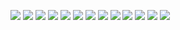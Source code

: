 ![](https://64.media.tumblr.com/f48d4f78aa428631caf227e9d1ceac5b/0c88fac5502dfd6c-28/s100x200/1430d77ad632ab8bdcf4a22456490e6fdf05013c.gifv) ![](https://64.media.tumblr.com/5e29d6f3984d6d4d29d0ae034a102db4/0c88fac5502dfd6c-37/s100x200/8cd170a22990eb4b9c02c0768d7caa4cd23e123d.gifv)
![](https://64.media.tumblr.com/f998b07b49e21fccea05366d0e02f58c/0b8f78c4676469be-d7/s100x200/63dfef95de7868e5ca0f946eb9e89b5834a53b2c.pnj) ![](https://64.media.tumblr.com/6a5812178a418548e397b6b2742cc66c/0b8f78c4676469be-f9/s100x200/7a1dba5bb7d93146f7b7ca2d97b75f45a99a2ace.pnj) ![](https://64.media.tumblr.com/bc20402065e37587d147ac33c894504f/34d2e1c3607433d0-8c/s100x200/4afa97c7dc3e6815d73affdf1e91c725f6bd4a8c.gifv) ![](https://64.media.tumblr.com/3f53102344feab09afab960cc8f26f38/34d2e1c3607433d0-e6/s100x200/33684fb5ace62eb17c97aa8c3deb1f244c39e475.gifv) ![](https://64.media.tumblr.com/802f5cc4ba6701be8897fa8b921a5462/27156b1a3cb3dbf4-35/s100x200/aff84619f6581ff5a63a1e8f03c2f4ed8b9ed280.gifv) ![](https://64.media.tumblr.com/cdcd00c633df9e4d14577da67140fc69/27156b1a3cb3dbf4-e7/s100x200/311280d73131b853ecc3688a993e9554cf9cac92.gifv) ![](https://64.media.tumblr.com/84109960d69718732ef654d883da9c28/27156b1a3cb3dbf4-47/s100x200/f94973aa8f8193c4932e4e3aed212cd80182e714.gifv) ![](https://64.media.tumblr.com/21c79b785b706469e88d56d7d18e61b4/e4d134fc2dfafbb4-eb/s250x400/543898b6d0e6effd9a05d0afab4e75dafbe30bd0.pnj) ![](https://64.media.tumblr.com/dd172fd82eccf8b44d65d3ad67a658fc/e4d134fc2dfafbb4-70/s250x400/a6ffd4970f25477453d9844eb152f70763eb078e.pnj) ![](https://64.media.tumblr.com/45655a23bcf1a1426ffce607c1dfdad1/402e0586447bb5bd-9a/s400x600/80c1d38e0a80865cbc53db892b61da5e409ed4d4.pnj) ![](https://64.media.tumblr.com/1627ee3e555813353b7d19a8ed451377/402e0586447bb5bd-75/s400x600/4c3153cde682c19ae7358aacd9093629c8524ce8.pnj)
